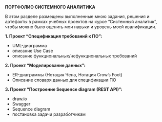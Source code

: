 ****ПОРТФОЛИО СИСТЕМНОГО АНАЛИТИКА****

В этом разделе размещены выполненные мною задания, решения и артефакты в рамках учебных проектов на курсе “Системный аналитик”, чтобы можно было оценить мои навыки и уровень моей квалификации.

**1. Проект “Спецификация требований к ПО”:**
- UML-диаграмма
- описание Use Case
- описание функциональных/нефункциональных требований

**2. Проект “Моделирование данных”:**
- ER-диаграммы (Нотация Чена, Нотация Crow’s Foot)
- Описание словаря данных для спецификации ПО

**3. Проект “Построение Sequence diagram (REST API)”:**

- draw.io
- Swagger
- Sequence diagram
- постановка задачи разработчикам

